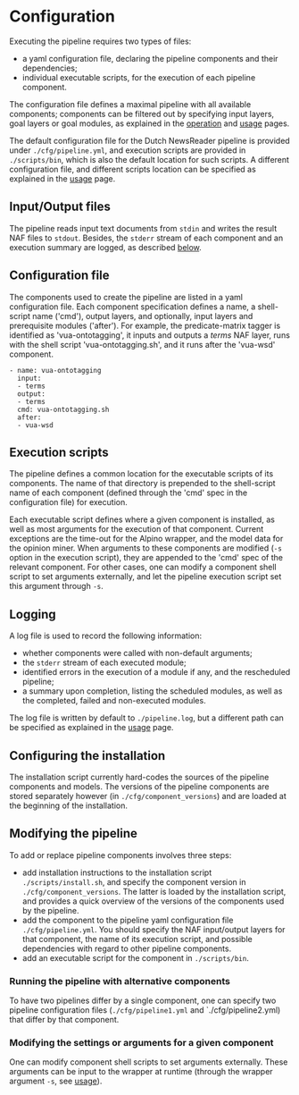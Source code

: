 # Configuration
Executing the pipeline requires two types of files: 

- a yaml configuration file, declaring the pipeline components and their dependencies; 
- individual executable scripts, for the execution of each pipeline component. 

The configuration file defines a maximal pipeline with all available components; components can be filtered out by specifying input layers, goal layers or goal modules, as explained in the [operation](https://github.com/cltl/vu-rm-pip3/blob/master/docs/operation.md) and [usage](https://github.com/cltl/vu-rm-pip3/blob/master/docs/usage.md) pages. 

The default configuration file for the Dutch NewsReader pipeline is provided under `./cfg/pipeline.yml`, and execution scripts are provided in `./scripts/bin`, which is also the default location for such scripts. A different configuration file, and different scripts location can be specified as explained in the [usage](https://github.com/cltl/vu-rm-pip3/blob/master/docs/usage.md) page.

## Input/Output files
The pipeline reads input text documents from `stdin` and writes the result NAF files to `stdout`. Besides, the `stderr` stream of each component and an execution summary are logged, as described [below](#logging).


## Configuration file
The components used to create the pipeline are listed in a yaml configuration file. Each component specification defines a name, a shell-script name ('cmd'), output layers, and optionally, input layers and prerequisite modules ('after').
For example, the predicate-matrix tagger is identified as 'vua-ontotagging', it inputs and outputs a *terms* NAF layer, runs with the shell script 'vua-ontotagging.sh', and it runs after the 'vua-wsd' component.
```
- name: vua-ontotagging
  input:
  - terms
  output:
  - terms
  cmd: vua-ontotagging.sh
  after:
  - vua-wsd
```

## Execution scripts
The pipeline defines a common location for the executable scripts of its components. The name of that directory is prepended to the shell-script name of each component (defined through the 'cmd' spec in the configuration file) for execution. 

Each executable script defines where a given component is installed, as well as most arguments for the execution of that component. 
Current exceptions are the time-out for the Alpino wrapper, and the model data for the opinion miner. When arguments to these components are modified (`-s` option in the execution script), they are appended to the 'cmd' spec of the relevant component. For other cases, one can modify a component shell script to set arguments externally, and let the pipeline execution script set this argument through `-s`. 


## Logging
A log file is used to record the following information:

- whether components were called with non-default arguments;
- the `stderr` stream of each executed module;
- identified errors in the execution of a module if any, and the rescheduled pipeline;
- a summary upon completion, listing the scheduled modules, as well as the completed, failed and non-executed modules. 

The log file is written by default to `./pipeline.log`, but a different path can be specified as explained in the [usage](https://github.com/cltl/vu-rm-pip3/blob/master/docs/usage.md) page.

## Configuring the installation
The installation script currently hard-codes the sources of the pipeline components and models. The versions of the pipeline components are stored separately however (in `./cfg/component_versions`) and are loaded at the beginning of the installation.  

## Modifying the pipeline

To add or replace pipeline components involves three steps:

- add installation instructions to the installation script `./scripts/install.sh`, and specify the component version in `./cfg/component_versions`. The latter is loaded by the installation script, and provides a quick overview of the versions of the components used by the pipeline.
- add the component to the pipeline yaml configuration file `./cfg/pipeline.yml`. You should specify the NAF input/output layers for that component, the name of its execution script, and possible dependencies with regard to other pipeline components.
- add an executable script for the component in `./scripts/bin`.

### Running the pipeline with alternative components

To have two pipelines differ by a single component, one can specify two pipeline configuration files (`./cfg/pipeline1.yml` and `./cfg/pipeline2.yml) that differ by that component. 

### Modifying the settings or arguments for a given component

One can modify component shell scripts to set arguments externally. These arguments can be input to the wrapper at runtime (through the wrapper argument `-s`, see [usage](https://github.com/cltl/vu-rm-pip3/blob/master/docs/usage.md)).


